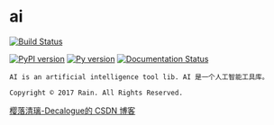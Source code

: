 # ai

[![Build Status](https://secure.travis-ci.org/Decalogue/ai.png)](http://travis-ci.org/Decalogue/ai)

[![PyPI version](https://badge.fury.io/py/ai.svg)](https://badge.fury.io/py/ai)
[![Py version](https://img.shields.io/pypi/pyversions/ai.svg)](https://github.com/Decalogue/ai)
[![Documentation Status](https://readthedocs.org/projects/ai-cn/badge/?version=latest)](http://ai-cn.readthedocs.io/zh_CN/latest/?badge=latest)

`AI is an artificial intelligence tool lib. AI 是一个人工智能工具库。`

`Copyright © 2017 Rain. All Rights Reserved. `

[樱落清璃-Decalogue的 CSDN 博客](https://www.decalogue.cn)

